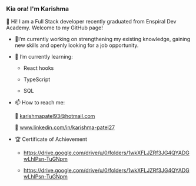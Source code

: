 ### Kia ora! I'm Karishma

👋 Hi! I am a Full Stack developer recently graduated from Enspiral Dev Academy. Welcome to my GitHub page!


- 🔭I’m currently working on strengthening my existing knowledge, gaining new skills and openly looking for a job opportunity.  

- 🌱 I’m currently learning: 
     
     - React hooks 
     
     - TypeScript
     
     - SQL

- 📫 How to reach me: 

    :email: karishmapatel93@hotmail.com
    
    :link: www.linkedin.com/in/karishma-patel27 

- 🏆 Certificate of Achievement 
     
     - https://drive.google.com/drive/u/0/folders/1wkXFLJZRf3JG4QYADGwLhlPsn-TuGNpm
     
     - https://drive.google.com/drive/u/0/folders/1wkXFLJZRf3JG4QYADGwLhlPsn-TuGNpm


